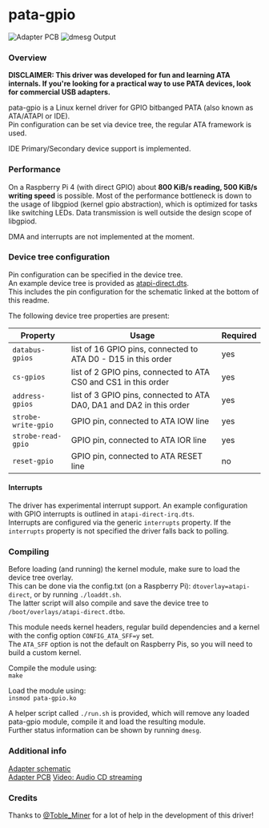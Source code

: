 pata-gpio
=============================

![Adapter PCB](https://screenshot.tbspace.de/nceyjhftwua.jpg)
![dmesg Output](https://screenshot.tbspace.de/iralxfbzwke.png)

### Overview

**DISCLAIMER: This driver was developed for fun and learning ATA internals. If you're looking for a practical way to use PATA devices, look for commercial USB adapters.**  

pata-gpio is a Linux kernel driver for GPIO bitbanged PATA (also known as ATA/ATAPI or IDE).  
Pin configuration can be set via device tree, the regular ATA framework is used.  
  
IDE Primary/Secondary device support is implemented.  
  
### Performance

On a Raspberry Pi 4 (with direct GPIO) about **800 KiB/s reading, 500 KiB/s writing speed** is possible.
Most of the performance bottleneck is down to the usage of libgpiod (kernel gpio abstraction), 
which is optimized for tasks like switching LEDs. Data transmission is well outside the design scope of libgpiod. 
  
DMA and interrupts are not implemented at the moment.  
  
### Device tree configuration

Pin configuration can be specified in the device tree.  
An example device tree is provided as [atapi-direct.dts](https://github.com/Manawyrm/pata-gpio/blob/master/atapi-direct.dts).  
This includes the pin configuration for the schematic linked at the bottom of this readme.  
  
The following device tree properties are present:  

| Property      | Usage         | Required  |
| ------------- |-------------| -----|
| `databus-gpios`      | list of 16 GPIO pins, connected to ATA D0 - D15 in this order | yes |
| `cs-gpios`      | list of 2 GPIO pins, connected to ATA CS0 and CS1 in this order      | yes |
| `address-gpios` | list of 3 GPIO pins, connected to ATA DA0, DA1 and DA2 in this order  | yes |
| `strobe-write-gpio`      | GPIO pin, connected to ATA IOW line | yes |
| `strobe-read-gpio`      | GPIO pin, connected to ATA IOR line | yes |
| `reset-gpio` | GPIO pin, connected to ATA RESET line | no |

#### Interrupts

The driver has experimental interrupt support. An example configuration with GPIO interrupts is outlined in
`atapi-direct-irq.dts`.  
Interrupts are configured via the generic `interrupts` property. If the `interrupts` property is not specified
the driver falls back to polling.

### Compiling

Before loading (and running) the kernel module, make sure to load the device tree overlay.  
This can be done via the config.txt (on a Raspberry Pi): `dtoverlay=atapi-direct`, or by running `./loaddt.sh`.  
The latter script will also compile and save the device tree to `/boot/overlays/atapi-direct.dtbo`.  
  
This module needs kernel headers, regular build dependencies and a kernel with the config option `CONFIG_ATA_SFF=y` set.  
The `ATA_SFF` option is not the default on Raspberry Pis, so you will need to build a custom kernel.  

Compile the module using:   
`make`  

Load the module using:  
`insmod pata-gpio.ko`  
 
A helper script called `./run.sh` is provided, which will remove any loaded pata-gpio module, compile it and load the resulting module.  
Further status information can be shown by running `dmesg`. 

### Additional info

[Adapter schematic](https://screenshot.tbspace.de/cmzhjfglbya.png)  
[Adapter PCB](https://github.com/Manawyrm/ATAPIHat-SMI)
[Video: Audio CD streaming](https://www.youtube.com/watch?v=cHQhuzSn2oE)

### Credits
Thanks to [@Toble_Miner](https://github.com/TobleMiner) for a lot of help in the development of this driver!

